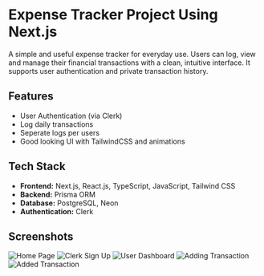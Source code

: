 # Expense Tracker Project Using Next.js

A simple and useful expense tracker for everyday use. Users can log, view and manage their financial transactions with a clean, intuitive interface. It supports user authentication and private transaction history.

## Features
- User Authentication (via Clerk)
- Log daily transactions
- Seperate logs per users
- Good looking UI with TailwindCSS and animations

## Tech Stack
- **Frontend:** Next.js, React.js, TypeScript, JavaScript, Tailwind CSS
- **Backend:** Prisma ORM
- **Database:** PostgreSQL, Neon
- **Authentication:** Clerk

## Screenshots
![Home Page](screenhots/homepage)
![Clerk Sign Up](screenshots/signup)
![User Dashboard](screenshots/dashboard)
![Adding Transaction](screenshots/addingtransaction)
![Added Transaction](screenshots/addedtransaction)
